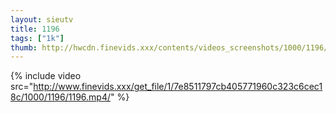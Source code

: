 ```yaml
--- 
layout: sieutv
title: 1196
tags: ["1k"]
thumb: http://hwcdn.finevids.xxx/contents/videos_screenshots/1000/1196/preview.mp4.jpg
---
```

{% include video src="http://www.finevids.xxx/get_file/1/7e8511797cb405771960c323c6cec18c/1000/1196/1196.mp4/" %} 
